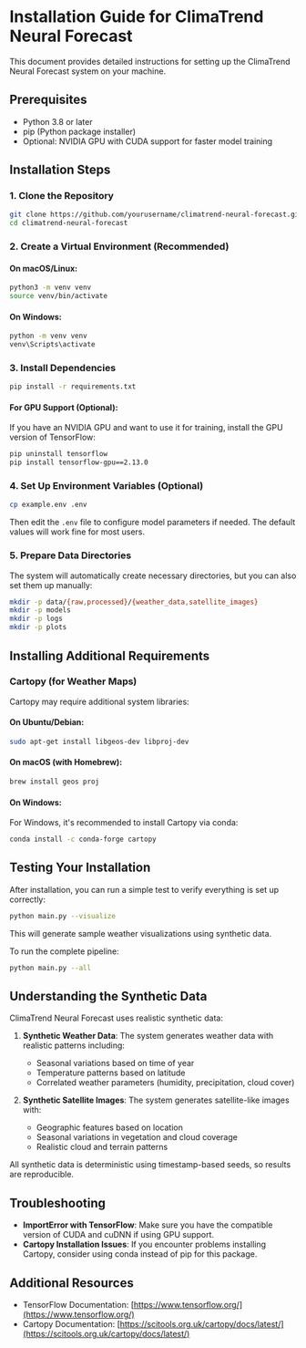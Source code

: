 # Installation Guide for ClimaTrend Neural Forecast

This document provides detailed instructions for setting up the ClimaTrend Neural Forecast system on your machine.

## Prerequisites

- Python 3.8 or later
- pip (Python package installer)
- Optional: NVIDIA GPU with CUDA support for faster model training

## Installation Steps

### 1. Clone the Repository

```bash
git clone https://github.com/yourusername/climatrend-neural-forecast.git
cd climatrend-neural-forecast
```

### 2. Create a Virtual Environment (Recommended)

#### On macOS/Linux:
```bash
python3 -m venv venv
source venv/bin/activate
```

#### On Windows:
```bash
python -m venv venv
venv\Scripts\activate
```

### 3. Install Dependencies

```bash
pip install -r requirements.txt
```

#### For GPU Support (Optional):
If you have an NVIDIA GPU and want to use it for training, install the GPU version of TensorFlow:

```bash
pip uninstall tensorflow
pip install tensorflow-gpu==2.13.0
```

### 4. Set Up Environment Variables (Optional)

```bash
cp example.env .env
```

Then edit the `.env` file to configure model parameters if needed. The default values will work fine for most users.

### 5. Prepare Data Directories

The system will automatically create necessary directories, but you can also set them up manually:

```bash
mkdir -p data/{raw,processed}/{weather_data,satellite_images}
mkdir -p models
mkdir -p logs
mkdir -p plots
```

## Installing Additional Requirements

### Cartopy (for Weather Maps)

Cartopy may require additional system libraries:

#### On Ubuntu/Debian:
```bash
sudo apt-get install libgeos-dev libproj-dev
```

#### On macOS (with Homebrew):
```bash
brew install geos proj
```

#### On Windows:
For Windows, it's recommended to install Cartopy via conda:
```bash
conda install -c conda-forge cartopy
```

## Testing Your Installation

After installation, you can run a simple test to verify everything is set up correctly:

```bash
python main.py --visualize
```

This will generate sample weather visualizations using synthetic data.

To run the complete pipeline:

```bash
python main.py --all
```

## Understanding the Synthetic Data

ClimaTrend Neural Forecast uses realistic synthetic data:

1. **Synthetic Weather Data**: The system generates weather data with realistic patterns including:
   - Seasonal variations based on time of year
   - Temperature patterns based on latitude
   - Correlated weather parameters (humidity, precipitation, cloud cover)

2. **Synthetic Satellite Images**: The system generates satellite-like images with:
   - Geographic features based on location
   - Seasonal variations in vegetation and cloud coverage
   - Realistic cloud and terrain patterns

All synthetic data is deterministic using timestamp-based seeds, so results are reproducible.

## Troubleshooting

- **ImportError with TensorFlow**: Make sure you have the compatible version of CUDA and cuDNN if using GPU support.
- **Cartopy Installation Issues**: If you encounter problems installing Cartopy, consider using conda instead of pip for this package.

## Additional Resources

- TensorFlow Documentation: [https://www.tensorflow.org/](https://www.tensorflow.org/)
- Cartopy Documentation: [https://scitools.org.uk/cartopy/docs/latest/](https://scitools.org.uk/cartopy/docs/latest/) 